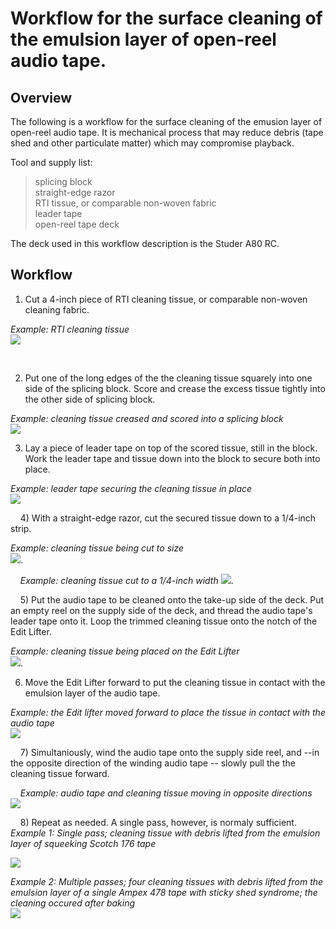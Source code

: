 
# Workflow for the surface cleaning of the emulsion layer of open-reel audio tape.

## Overview

The following is a workflow for the surface cleaning of the emusion layer of open-reel audio tape. It is mechanical process that may reduce debris (tape shed and other particulate matter) which may compromise playback. 

Tool and supply list:

>splicing block  
>straight-edge razor  
>RTI tissue, or comparable non-woven fabric  
>leader tape  
>open-reel tape deck

  
  
The deck used in this workflow description is the Studer A80 RC.    

  
## Workflow
   
1)  Cut a 4-inch piece of RTI cleaning tissue, or comparable non-woven cleaning fabric.  

*Example: RTI cleaning tissue*  
![](emulsion_1.jpg)

      

2)  Put one of the long edges of the the cleaning tissue squarely into one side of the splicing block.  Score and crease the excess tissue tightly into the other side of splicing block.  

*Example: cleaning tissue creased and scored into a splicing block*  
![](emulsion_2a.jpg)  
  
  
3)  Lay a piece of leader tape on top of the scored tissue, still in the block.   Work the leader tape and tissue down into the block to secure both into place.  

*Example: leader tape securing the cleaning tissue in place*  
![](emulsion_3.jpg) 
  
  
      
4)  With a straight-edge razor, cut the secured tissue down to a 1/4-inch strip.  

*Example: cleaning tissue being cut to size*  
![](emulsion_4.jpg).  

      
*Example: cleaning tissue cut to a 1/4-inch width* 
![](emulsion_4.5.jpg).  

      
5)  Put the audio tape to be cleaned onto the take-up side of the deck.  Put an empty reel on the supply side of the deck, and thread the audio tape's leader tape onto it.  Loop the trimmed cleaning tissue onto the notch of the Edit Lifter.  

*Example: cleaning tissue being placed on the Edit Lifter*  
![](emulsion_5.jpg).  

  
  
6)  Move the Edit Lifter forward to put the cleaning tissue in contact with the emulsion layer of the audio tape.  

*Example: the Edit lifter moved forward to place the tissue in contact with the audio tape*  
![](emulsion_6a.jpg)

      
7)  Simultaniously, wind the audio tape onto the supply side reel, and --in the opposite direction of the winding audio tape -- slowly pull the the cleaning tissue forward.

      
*Example: audio tape and cleaning tissue moving in opposite directions*  
![](emulsion_7.jpg)  

      
8)  Repeat as needed.  A single pass, however, is normaly sufficient. 
*Example 1: Single pass; cleaning tissue with debris lifted from the emulsion layer of squeeking Scotch 176 tape*  
  
  
![](emulsion_8a.jpg)

*Example 2: Multiple passes; four cleaning tissues with debris lifted from the emulsion layer of a single Ampex 478 tape with sticky shed syndrome; the cleaning occured after baking*  
![](emulsion_9.jpg)  


